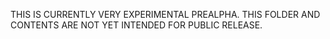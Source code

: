 THIS IS CURRENTLY VERY EXPERIMENTAL PREALPHA. THIS FOLDER AND CONTENTS ARE NOT YET INTENDED FOR PUBLIC RELEASE.
